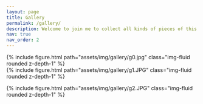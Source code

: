 ```yaml
---
layout: page
title: Gallery
permalink: /gallery/
description: Welcome to join me to collect all kinds of pieces of this marvelous planet 🌍
nav: true
nav_order: 2
---
```


<div class="row justify-content-sm-center">
    <div class="col-sm-6 mt-3 mt-md-0">
        {% include figure.html path="assets/img/gallery/g0.jpg" class="img-fluid rounded z-depth-1" %}
    </div>
    <div class="col-sm-6 mt-3 mt-md-0">
        {% include figure.html path="assets/img/gallery/g1.JPG" class="img-fluid rounded z-depth-1" %}
    </div>
</div>

{% include figure.html path="assets/img/gallery/g2.JPG" class="img-fluid rounded z-depth-1" %}


